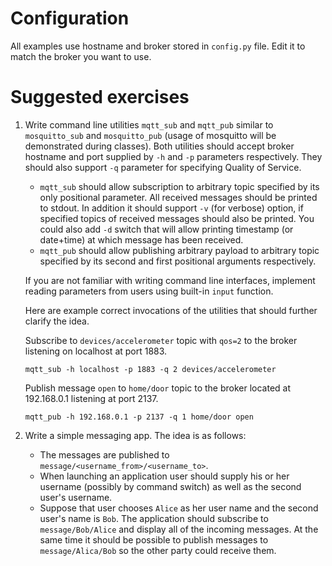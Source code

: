 # Configuration
All examples use hostname and broker stored in `config.py` file. Edit it to match the broker you want to use.

# Suggested exercises

1. Write command line utilities `mqtt_sub` and `mqtt_pub` similar to `mosquitto_sub` and `mosquitto_pub` 
  (usage of mosquitto will be demonstrated during classes). Both utilities should accept broker hostname and port
  supplied by `-h` and `-p` parameters respectively. They should also support `-q` parameter for specifying Quality of Service.
   - `mqtt_sub` should allow subscription to arbitrary topic specified by its only positional parameter. All received messages
     should be printed to stdout. In addition it should support `-v` (for verbose) option, if specified topics of received
     messages should also be printed. You could also add `-d` switch that will allow printing timestamp (or date+time) at which
     message has been received.
   - `mqtt_pub` should allow publishing arbitrary payload to arbitrary topic specified by its second and first positional
     arguments respectively.
     
   If you are not familiar with writing command line interfaces, implement reading parameters from users using
   built-in `input` function.
   
   Here are example correct invocations of the utilities that should further clarify the idea.
   
   Subscribe to `devices/accelerometer` topic with `qos=2` to the broker listening on localhost at port 1883.
   ```
   mqtt_sub -h localhost -p 1883 -q 2 devices/accelerometer
   ```
  
   Publish message `open` to `home/door` topic to the broker located at 192.168.0.1 listening at port 2137.
   
   ```
   mqtt_pub -h 192.168.0.1 -p 2137 -q 1 home/door open
   ```
2. Write a simple messaging app. The idea is as follows:
   - The messages are published to `message/<username_from>/<username_to>`.
   - When launching an application user should supply his or her username (possibly by command switch) as well as the second
     user's username.
   - Suppose that user chooses `Alice` as her user name and the second user's name is `Bob`. The application should subscribe
     to `message/Bob/Alice` and display all of the incoming messages. At the same time it should be possible to publish messages
     to `message/Alica/Bob` so the other party could receive them.
   

